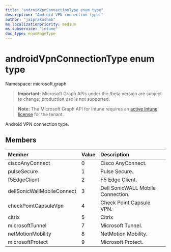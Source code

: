 ```yaml
---
title: "androidVpnConnectionType enum type"
description: "Android VPN connection type."
author: "jaiprakashmb"
ms.localizationpriority: medium
ms.subservice: "intune"
doc_type: enumPageType
---
```


# androidVpnConnectionType enum type

Namespace: microsoft.graph

> **Important:** Microsoft Graph APIs under the /beta version are subject to change; production use is not supported.

> **Note:** The Microsoft Graph API for Intune requires an [active Intune license](https://go.microsoft.com/fwlink/?linkid=839381) for the tenant.

Android VPN connection type.

## Members
|Member|Value|Description|
|:---|:---|:---|
|ciscoAnyConnect|0|Cisco AnyConnect.|
|pulseSecure|1|Pulse Secure.|
|f5EdgeClient|2|F5 Edge Client.|
|dellSonicWallMobileConnect|3|Dell SonicWALL Mobile Connection.|
|checkPointCapsuleVpn|4|Check Point Capsule VPN.|
|citrix|5|Citrix|
|microsoftTunnel|7|Microsoft Tunnel.|
|netMotionMobility|8|NetMotion Mobility.|
|microsoftProtect|9|Microsoft Protect.|
